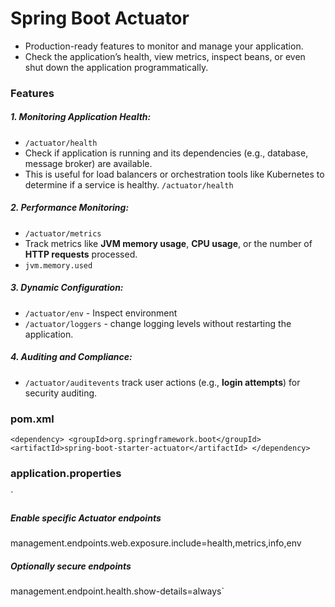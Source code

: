 # Spring Boot Actuator
- Production-ready features to monitor and manage your application.
- Check the application’s health, view metrics, inspect beans, or even shut down the application programmatically.

### Features
##### 1. Monitoring Application Health: 
- `/actuator/health`
- Check if application is running and its dependencies (e.g., database, message broker) are available. 
- This is useful for load balancers or orchestration tools like Kubernetes to determine if a service is healthy.
`/actuator/health`
##### 2. Performance Monitoring:
- `/actuator/metrics` 
- Track metrics like **JVM memory usage**, **CPU usage**, or the number of **HTTP requests** processed.
- `jvm.memory.used`
##### 3. Dynamic Configuration:
- `/actuator/env` - Inspect environment
- `/actuator/loggers` - change logging levels without restarting the application.

##### 4. Auditing and Compliance:
- `/actuator/auditevents` track user actions (e.g., **login attempts**) for security auditing.

### pom.xml
`<dependency>
    <groupId>org.springframework.boot</groupId>
    <artifactId>spring-boot-starter-actuator</artifactId>
</dependency>`

### application.properties
` 
##### Enable specific Actuator endpoints
management.endpoints.web.exposure.include=health,metrics,info,env
##### Optionally secure endpoints
management.endpoint.health.show-details=always`